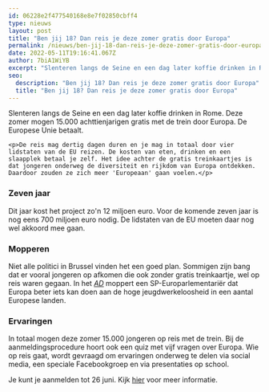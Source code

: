 ```yaml
---
id: 06228e2f477540168e8e7f02850cbff4
type: nieuws
layout: post
title: "Ben jij 18? Dan reis je deze zomer gratis door Europa"
permalink: /nieuws/ben-jij-18-dan-reis-je-deze-zomer-gratis-door-europa/
date: 2022-05-11T19:16:41.067Z
author: 7biA1WiYB
excerpt: "Slenteren langs de Seine en een dag later koffie drinken in Rome. Deze zomer mogen 15.000 achttienjarigen gratis met de trein door Europa. De Europese Unie betaalt.   "
seo:
  description: "Ben jij 18? Dan reis je deze zomer gratis door Europa"
  title: "Ben jij 18? Dan reis je deze zomer gratis door Europa"
---
```

Slenteren langs de Seine en een dag later koffie drinken in Rome. Deze zomer mogen 15.000 achttienjarigen gratis met de trein door Europa. De Europese Unie betaalt.   

    <p>De reis mag dertig dagen duren en je mag in totaal door vier lidstaten van de EU reizen. De kosten van eten, drinken en een slaapplek betaal je zelf. Het idee achter de gratis treinkaartjes is dat jongeren onderweg de diversiteit en rijkdom van Europa ontdekken. Daardoor zouden ze zich meer 'Europeaan' gaan voelen.</p>
<h3>Zeven jaar</h3>
<p>Dit jaar kost het project zo'n 12 miljoen euro. Voor de komende zeven jaar is nog eens 700 miljoen euro nodig. De lidstaten van de EU moeten daar nog wel akkoord mee gaan.</p>
<h3>Mopperen</h3>
<p>Niet alle politici in Brussel vinden het een goed plan. Sommigen zijn bang dat er vooral jongeren op afkomen die ook zonder gratis treinkaartje, wel op reis waren gegaan. In het <em><a href="https://www.ad.nl/buitenland/18-jarigen-reizen-deze-zomer-gratis-door-europa~ad89c8ea/" target="_blank">AD</a> </em>moppert een SP-Europarlementariër dat Europa beter iets kan doen aan de hoge jeugdwerkeloosheid in een aantal Europese landen.</p>
<h3>Ervaringen</h3>
<p>In totaal mogen deze zomer 15.000 jongeren op reis met de trein. Bij de aanmeldingsprocedure hoort ook een quiz met vijf vragen over Europa. Wie op reis gaat, wordt gevraagd om ervaringen onderweg te delen via social media, een speciale Facebookgroep en via presentaties op school. </p>
<p>Je kunt je aanmelden tot 26 juni. Kijk <a href="http://www.youdiscover.eu/" target="_blank">hier</a> voor meer informatie.</p>  
